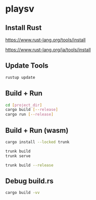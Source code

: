 # playsv

## Install Rust

<https://www.rust-lang.org/tools/install>

<https://www.rust-lang.org/ja/tools/install>

## Update Tools

```sh
rustup update
```

## Build + Run

```sh
cd [project_dir]
cargo build [--release]
cargo run [--release]
```

## Build + Run (wasm)

```sh
cargo install --locked trunk
```

```sh
trunk build
trunk serve
```

```sh
trunk build --release
```

## Debug build.rs

```sh
cargo build -vv
```
